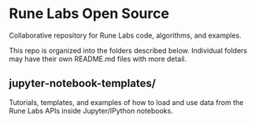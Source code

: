 # Rune Labs Open Source

Collaborative repository for Rune Labs code, algorithms, and examples.

This repo is organized into the folders described below. Individual folders
may have their own README.md files with more detail.


## jupyter-notebook-templates/

Tutorials, templates, and examples of how to load and use data from the Rune
Labs APIs inside Jupyter/IPython notebooks.
